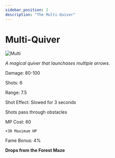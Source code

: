 ```yaml
---
sidebar_position: 2
description: "The Multi-Quiver"
---
```


# Multi-Quiver

![Multi](https://vwiki.valorserver.com/api/item/picture/multi-quiver)

<i>A magical quiver that launchases multiple arrows.</i>

Damage: 80-100

Shots: 6

Range: 7.5

Shot Effect: Slowed for 3 seconds

Shots pass through obstacles

MP Cost: 60

    +30 Maximum HP

Fame Bonus: 4%

**Drops from the Forest Maze**
